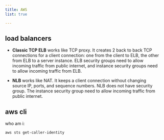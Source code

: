 ```yaml
---
title: AWS
list: true

---
```


## load balancers

- **Classic TCP ELB** works like TCP proxy.  It creates 2 back to back
  TCP connections for a client connection: one from the client to ELB,
  the other from ELB to a server instance.  ELB security groups need
  to allow incoming traffic from public internet, and instance
  security groups need to allow incoming traffic from ELB.

- **NLB** works like NAT.  It keeps a client connection without
  changing source IP, ports, and sequence numbers.  NLB does not have
  security group.  The instance security group need to allow incoming
  traffic from public internet.

## aws cli

who am i:
```
aws sts get-caller-identity
```
